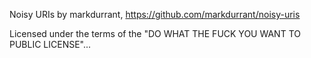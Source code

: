 Noisy URIs by markdurrant, https://github.com/markdurrant/noisy-uris

Licensed under the terms of the "DO WHAT THE FUCK YOU WANT TO PUBLIC LICENSE"...
